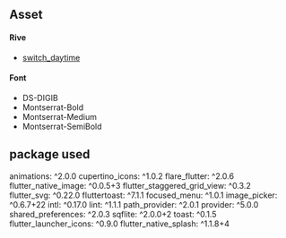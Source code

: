 ## Asset
#### Rive
- [switch_daytime](https://rive.app/a/hoangnguyen/files/flare/switch_daytime/embed) 
#### Font
- DS-DIGIB
- Montserrat-Bold 
- Montserrat-Medium
- Montserrat-SemiBold
## package used
  animations: ^2.0.0
  cupertino_icons: ^1.0.2
  flare_flutter: ^2.0.6
  flutter_native_image: ^0.0.5+3
  flutter_staggered_grid_view: ^0.3.2
  flutter_svg: ^0.22.0
  fluttertoast: ^7.1.1
  focused_menu: ^1.0.1
  image_picker: ^0.6.7+22
  intl: ^0.17.0
  lint: ^1.1.1
  path_provider: ^2.0.1
  provider: ^5.0.0
  shared_preferences: ^2.0.3
  sqflite: ^2.0.0+2
  toast: ^0.1.5
  flutter_launcher_icons: ^0.9.0
  flutter_native_splash: ^1.1.8+4

